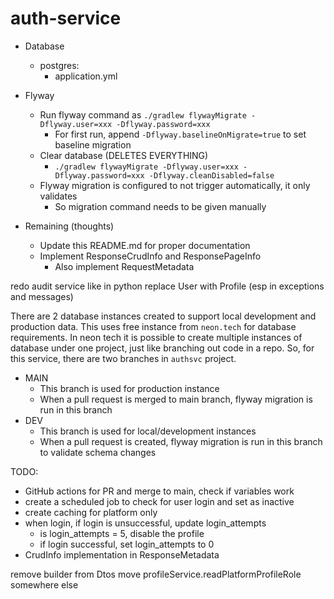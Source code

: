 # auth-service

* Database
  * postgres:
    * application.yml
* Flyway
  * Run flyway command as `./gradlew flywayMigrate -Dflyway.user=xxx -Dflyway.password=xxx`
    * For first run, append `-Dflyway.baselineOnMigrate=true` to set baseline migration
  * Clear database (DELETES EVERYTHING)
    * `./gradlew flywayMigrate -Dflyway.user=xxx -Dflyway.password=xxx -Dflyway.cleanDisabled=false`
  * Flyway migration is configured to not trigger automatically, it only validates
    * So migration command needs to be given manually


* Remaining (thoughts)
  * Update this README.md for proper documentation
  * Implement ResponseCrudInfo and ResponsePageInfo
    * Also implement RequestMetadata


redo audit service like in python
replace User with Profile (esp in exceptions and messages)


There are 2 database instances created to support local development and production data.
This uses free instance from `neon.tech` for database requirements. In neon tech it is possible
to create multiple instances of database under one project, just like branching out code in a repo.
So, for this service, there are two branches in `authsvc` project.
* MAIN
  * This branch is used for production instance
  * When a pull request is merged to main branch, flyway migration is run in this branch
* DEV
  * This branch is used for local/development instances
  * When a pull request is created, flyway migration is run in this branch to validate schema changes


TODO:
* GitHub actions for PR and merge to main, check if variables work
* create a scheduled job to check for user login and set as inactive
* create caching for platform only
* when login, if login is unsuccessful, update login_attempts
  * is login_attempts = 5, disable the profile
  * if login successful, set login_attempts to 0
* CrudInfo implementation in ResponseMetadata



remove builder from Dtos
move profileService.readPlatformProfileRole somewhere else
